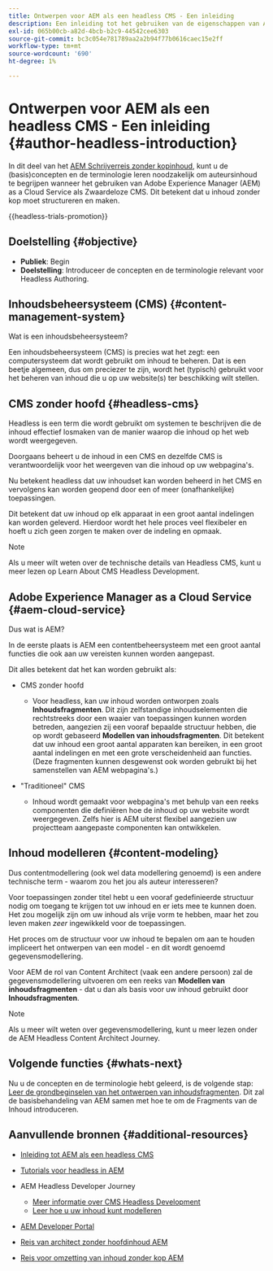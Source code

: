 ```yaml
---
title: Ontwerpen voor AEM als een headless CMS - Een inleiding
description: Een inleiding tot het gebruiken van de eigenschappen van Adobe Experience Manager as a Cloud Service als Zwaardeloze CMS om inhoud voor uw project te ontwerpen.
exl-id: 065b00cb-a82d-4bcb-b2c9-44542cee6303
source-git-commit: bc3c054e781789aa2a2b94f77b0616caec15e2ff
workflow-type: tm+mt
source-wordcount: '690'
ht-degree: 1%

---
```


# Ontwerpen voor AEM als een headless CMS - Een inleiding {#author-headless-introduction}

In dit deel van het [AEM Schrijverreis zonder kopinhoud](overview.md), kunt u de (basis)concepten en de terminologie leren noodzakelijk om auteursinhoud te begrijpen wanneer het gebruiken van Adobe Experience Manager (AEM) as a Cloud Service als Zwaardeloze CMS. Dit betekent dat u inhoud zonder kop moet structureren en maken.

{{headless-trials-promotion}}

## Doelstelling {#objective}

* **Publiek**: Begin
* **Doelstelling**: Introduceer de concepten en de terminologie relevant voor Headless Authoring.

## Inhoudsbeheersysteem (CMS) {#content-management-system}

Wat is een inhoudsbeheersysteem?

Een inhoudsbeheersysteem (CMS) is precies wat het zegt: een computersysteem dat wordt gebruikt om inhoud te beheren. Dat is een beetje algemeen, dus om preciezer te zijn, wordt het (typisch) gebruikt voor het beheren van inhoud die u op uw website(s) ter beschikking wilt stellen.

## CMS zonder hoofd {#headless-cms}

Headless is een term die wordt gebruikt om systemen te beschrijven die de inhoud effectief losmaken van de manier waarop die inhoud op het web wordt weergegeven.

Doorgaans beheert u de inhoud in een CMS en dezelfde CMS is verantwoordelijk voor het weergeven van die inhoud op uw webpagina&#39;s.

Nu betekent headless dat uw inhoudset kan worden beheerd in het CMS en vervolgens kan worden geopend door een of meer (onafhankelijke) toepassingen.

Dit betekent dat uw inhoud op elk apparaat in een groot aantal indelingen kan worden geleverd. Hierdoor wordt het hele proces veel flexibeler en hoeft u zich geen zorgen te maken over de indeling en opmaak.

>[!NOTE]
>
>Als u meer wilt weten over de technische details van Headless CMS, kunt u meer lezen op Learn About CMS Headless Development.

## Adobe Experience Manager as a Cloud Service {#aem-cloud-service}

Dus wat is AEM?

In de eerste plaats is AEM een contentbeheersysteem met een groot aantal functies die ook aan uw vereisten kunnen worden aangepast.

Dit alles betekent dat het kan worden gebruikt als:

* CMS zonder hoofd
   * Voor headless, kan uw inhoud worden ontworpen zoals **Inhoudsfragmenten**.
Dit zijn zelfstandige inhoudselementen die rechtstreeks door een waaier van toepassingen kunnen worden betreden, aangezien zij een vooraf bepaalde structuur hebben, die op wordt gebaseerd **Modellen van inhoudsfragmenten**.
Dit betekent dat uw inhoud een groot aantal apparaten kan bereiken, in een groot aantal indelingen en met een grote verscheidenheid aan functies.
(Deze fragmenten kunnen desgewenst ook worden gebruikt bij het samenstellen van AEM webpagina&#39;s.)

* &quot;Traditioneel&quot; CMS
   * Inhoud wordt gemaakt voor webpagina&#39;s met behulp van een reeks componenten die definiëren hoe de inhoud op uw website wordt weergegeven. Zelfs hier is AEM uiterst flexibel aangezien uw projectteam aangepaste componenten kan ontwikkelen.

## Inhoud modelleren {#content-modeling}

Dus contentmodellering (ook wel data modellering genoemd) is een andere technische term - waarom zou het jou als auteur interesseren?

Voor toepassingen zonder titel hebt u een vooraf gedefinieerde structuur nodig om toegang te krijgen tot uw inhoud en er iets mee te kunnen doen. Het zou mogelijk zijn om uw inhoud als vrije vorm te hebben, maar het zou leven maken *zeer* ingewikkeld voor de toepassingen.

Het proces om de structuur voor uw inhoud te bepalen om aan te houden impliceert het ontwerpen van een model - en dit wordt genoemd gegevensmodellering.

Voor AEM de rol van Content Architect (vaak een andere persoon) zal de gegevensmodellering uitvoeren om een reeks van **Modellen van inhoudsfragmenten** - dat u dan als basis voor uw inhoud gebruikt door **Inhoudsfragmenten**.

>[!NOTE]
>
>Als u meer wilt weten over gegevensmodellering, kunt u meer lezen onder de AEM Headless Content Architect Journey.

## Volgende functies {#whats-next}

Nu u de concepten en de terminologie hebt geleerd, is de volgende stap: [Leer de grondbeginselen van het ontwerpen van inhoudsfragmenten](basics.md). Dit zal de basisbehandeling van AEM samen met hoe te om de Fragments van de Inhoud introduceren.

## Aanvullende bronnen {#additional-resources}

* [Inleiding tot AEM als een headless CMS](/help/headless/introduction.md)

* [Tutorials voor headless in AEM](https://experienceleague.adobe.com/docs/experience-manager-learn/getting-started-with-aem-headless/overview.html)

* AEM Headless Developer Journey
   * [Meer informatie over CMS Headless Development](/help/journey-headless/developer/learn-about.md)
   * [Leer hoe u uw inhoud kunt modelleren](/help/journey-headless/developer/model-your-content.md)

* [AEM Developer Portal](https://experienceleague.adobe.com/landing/experience-manager/headless/developer.html)

* [Reis van architect zonder hoofdinhoud AEM](/help/journey-headless/architect/overview.md)

* [Reis voor omzetting van inhoud zonder kop AEM](/help/journey-headless/translation/overview.md)
